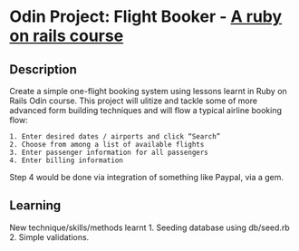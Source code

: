 # Odin Project: Flight Booker - [A ruby on rails course](https://www.theodinproject.com/lessons/ruby-on-rails-flight-booker)

## Description
Create a simple one-flight booking system using lessons learnt in Ruby on Rails Odin course. 
This project will ulitize and tackle some of more advanced form building techniques and will flow a typical airline booking flow:

    1. Enter desired dates / airports and click “Search”
    2. Choose from among a list of available flights
    3. Enter passenger information for all passengers
    4. Enter billing information

Step 4 would be done via integration of something like Paypal, via a gem.

## Learning
New technique/skills/methods learnt
    1. Seeding database using db/seed.rb
    2. Simple validations.
    